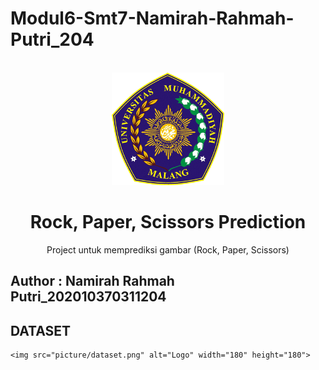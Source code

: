 # Modul6-Smt7-Namirah-Rahmah-Putri_204

<!-- PROJECT LOGO -->
<br />
<div align="center">
    <img src="picture/logo umm.png" alt="Logo" width="180" height="180">

<h1 align="center">Rock, Paper, Scissors Prediction</h1>
  <p align="center">
    Project untuk memprediksi gambar (Rock, Paper, Scissors)
  </p>
</div>

## Author : Namirah Rahmah Putri_202010370311204 

## DATASET 
    <img src="picture/dataset.png" alt="Logo" width="180" height="180">
